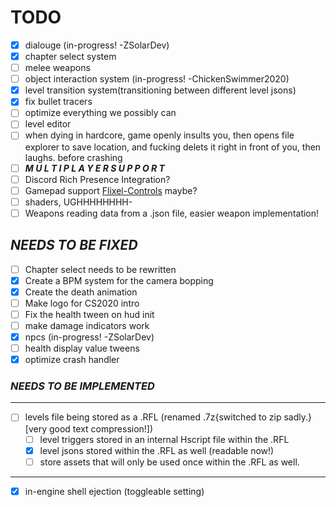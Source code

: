 # TODO

 - [X] dialouge (in-progress! -ZSolarDev)
 - [x] chapter select system
 - [ ] melee weapons
 - [ ] object interaction system (in-progress! -ChickenSwimmer2020)
 - [x] level transition system(transitioning between different level jsons)
 - [x] fix bullet tracers
 - [ ] optimize everything we possibly can
 - [ ] level editor
 - [ ] when dying in hardcore, game openly insults you, then opens file explorer to save location, and fucking delets it right in front of you, then laughs. before crashing
 - [ ] ***M U L T I  P L A Y E R  S U P P O R T***
 - [ ] Discord Rich Presence Integration?
 - [ ] Gamepad support [Flixel-Controls](https://github.com/Geokureli/FlxControls/) maybe?
 - [ ] shaders, UGHHHHHHHH-
 - [ ] Weapons reading data from a .json file, easier weapon implementation!

## ***NEEDS TO BE FIXED***

 - [ ] Chapter select needs to be rewritten
 - [x] Create a BPM system for the camera bopping
 - [x] Create the death animation
 - [ ] Make logo for CS2020 intro
 - [ ] Fix the health tween on hud init
 - [ ] make damage indicators work
 - [X] npcs (in-progress! -ZSolarDev)
 - [ ] health display value tweens
 - [x] optimize crash handler

### ***NEEDS TO BE IMPLEMENTED***

---

 - [ ] levels file being stored as a .RFL (renamed .7z{switched to zip sadly.} [very good text compression!])
    - [ ] level triggers stored in an internal Hscript file within the .RFL
    - [x] level jsons stored within the .RFL as well (readable now!)
    - [ ] store assets that will only be used once within the .RFL as well.

---

- [x] in-engine shell ejection (toggleable setting)
